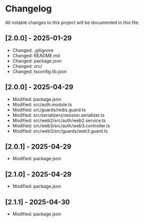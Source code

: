 # Changelog

All notable changes to this project will be documented in this file.


## [2.0.0] - 2025-01-29

- Changed: .gitignore
- Changed: README.md
- Changed: package.json
- Changed: src/
- Changed: tsconfig.lib.json

## [2.0.0] - 2025-04-29

- Modified: package.json
- Modified: src/auth.module.ts
- Modified: src/guards/redis.guard.ts
- Modified: src/serializers/session.serializer.ts
- Modified: src/web2/src/auth/web2.service.ts
- Modified: src/web3/src/auth/web3.controller.ts
- Modified: src/web3/src/guards/web3.guard.ts

## [2.0.1] - 2025-04-29

- Modified: package.json

## [2.1.0] - 2025-04-29

- Modified: package.json

## [2.1.1] - 2025-04-30

- Modified: package.json
